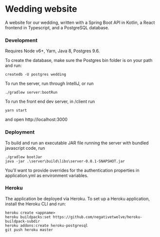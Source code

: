 # Wedding website

A website for our wedding, written with a Spring Boot API in Kotlin, a React frontend in Typescript, and a PostgreSQL database.

### Development
Requires Node v6+, Yarn, Java 8, Postgres 9.6.

To create the database, make sure the Postgres bin folder is on your path and run:
```
createdb -U postgres wedding
```

To run the server, run through IntelliJ, or run
```
./gradlew server:bootRun
```
To run the front end dev server, in /client run
```
yarn start
```
and open http://localhost:3000

### Deployment
To build and run an executable JAR file running the server with bundled javascript code, run
```
./gradlew bootJar
java -jar .\server\build\libs\server-0.0.1-SNAPSHOT.jar
```

You'll want to provide overrides for the authentication properties in application.yml as environment variables.

### Heroku
The application be deployed via Heroku. To set up a Heroku application, install the Heroku CLI and run:
```
heroku create <appname>
heroku buildpacks:set https://github.com/negativetwelve/heroku-buildpack-subdir
heroku addons:create heroku-postgresql
git push heroku master
```